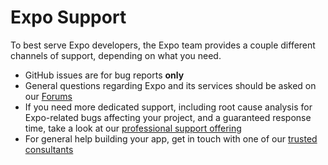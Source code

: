 # Expo Support

To best serve Expo developers, the Expo team provides a couple different channels of support, depending on what you need.

- GitHub issues are for bug reports **only**
- General questions regarding Expo and its services should be asked on our [Forums](https://forums.expo.dev/)
- If you need more dedicated support, including root cause analysis for Expo-related bugs affecting your project, and a guaranteed response time, take a look at our [professional support offering](https://expo.dev/support) 
- For general help building your app, get in touch with one of our [trusted consultants](https://expo.dev/consultants)
